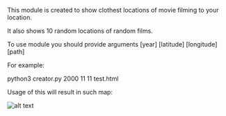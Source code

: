 This module is created to show clothest locations of movie filming to your location.

It also shows 10 random locations of random films.

To use module you should provide arguments [year] [latitude] [longitude] [path]

For example: 

python3 creator.py 2000 11 11 test.html

Usage of this will result in such map:

![alt text](https://i.ibb.co/5BmqB8r/pic.png)

